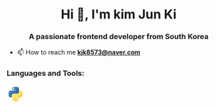 <h1 align="center">Hi 👋, I'm kim Jun Ki</h1>
<h3 align="center">A passionate frontend developer from South Korea</h3>

- 📫 How to reach me **kjk8573@naver.com**

<p align="left">
</p>

<h3 align="left">Languages and Tools:</h3>
<p align="left"> <a href="https://www.python.org" target="_blank" rel="noreferrer"> <img src="https://raw.githubusercontent.com/devicons/devicon/master/icons/python/python-original.svg" alt="python" width="40" height="40"/> </a> </p>
